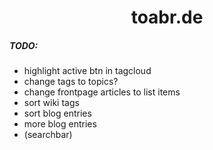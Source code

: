 <div align="center">
<h1>toabr.de</h1>
</div>

##### TODO:
- highlight active btn in tagcloud
- change tags to topics?
- change frontpage articles to list items
- sort wiki tags
- sort blog entries
- more blog entries
- (searchbar)
